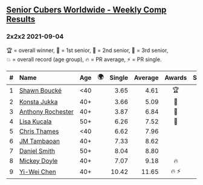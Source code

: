 <style>table {white-space: nowrap;}</style>
<link rel="stylesheet" type="text/css" href="/scw-comp/css/flags.css" />

## [Senior Cubers Worldwide - Weekly Comp Results](/scw-comp/results/)
### 2x2x2 2021-09-04

<span style="white-space: nowrap;">🏆 = overall winner</span>, <span style="white-space: nowrap;">🥇 = 1st senior</span>, <span style="white-space: nowrap;">🥈 = 2nd senior</span>, <span style="white-space: nowrap;">🥉 = 3rd senior</span>, <span style="white-space: nowrap;">💥 = overall record (age group)</span>, <span style="white-space: nowrap;">🔥 = PR average</span>, <span style="white-space: nowrap;">⚡ = PR single</span>.

| # | Name | Age | 🌍 | Single | Average | Awards | Solve 1 | Solve 2 | Solve 3 | Solve 4 | Solve 5 | Video |
| :--: | :-- | :--: | :--: | --: | --: | :--: | --: | --: | --: | --: | --: | :-- |
| 1 | [Shawn Boucké](../../persons/shawn_boucke/222.md) | <40 | <i class="flag flag-US" /> | 3.65 | 4.61 | 🏆 | 4.78 | 5.53 | 4.40 | 3.65 | 4.66 | [Desktop](https://www.facebook.com/events/208105634636421/permalink/208752121238439) / [Mobile](https://m.facebook.com/events/208105634636421?view=permalink&id=208752121238439) |
| 2 | [Konsta Jukka](../../persons/konsta_jukka/222.md) | 40+ | <i class="flag flag-FI" /> | 3.66 | 5.09 | 🥇 | 3.93 | 3.66 | 7.44 | 4.80 | 6.55 | [Desktop](https://www.facebook.com/events/208105634636421/permalink/216458953801089) / [Mobile](https://m.facebook.com/events/208105634636421?view=permalink&id=216458953801089) |
| 3 | [Anthony Rochester](../../persons/anthony_rochester/222.md) | 40+ | <i class="flag flag-AU" /> | 3.87 | 6.84 | 🥈 | 5.87 | 6.66 | 8.00 | 10.76 | 3.87 | [Desktop](https://www.facebook.com/events/208105634636421/permalink/211262440987407) / [Mobile](https://m.facebook.com/events/208105634636421?view=permalink&id=211262440987407) |
| 4 | [Lisa Kucala](../../persons/lisa_kucala/222.md) | 50+ | <i class="flag flag-US" /> | 6.26 | 7.52 | 🥉 | 7.77 | 9.22 | 6.26 | 6.80 | 7.99 | [Desktop](https://www.facebook.com/events/208105634636421/permalink/214745397305778) / [Mobile](https://m.facebook.com/events/208105634636421?view=permalink&id=214745397305778) |
| 5 | [Chris Thames](../../persons/chris_thames/222.md) | <40 | <i class="flag flag-US" /> | 6.62 | 7.96 |  | 7.33 | 7.48 | 6.62 | 9.27 | 9.08 | [Desktop](https://www.facebook.com/events/208105634636421/permalink/209762854470699) / [Mobile](https://m.facebook.com/events/208105634636421?view=permalink&id=209762854470699) |
| 6 | [JM Tambaoan](../../persons/jm_tambaoan/222.md) | 40+ | <i class="flag flag-PH" /> | 7.33 | 8.62 |  | 8.45 | 9.42 | 7.33 | 7.99 | 14.68 | [Desktop](https://www.facebook.com/events/208105634636421/permalink/216449993801985) / [Mobile](https://m.facebook.com/events/208105634636421?view=permalink&id=216449993801985) |
| 7 | [Daniel Smith](../../persons/daniel_smith/222.md) | 50+ | <i class="flag flag-US" /> | 8.04 | 8.80 |  | 8.04 | 11.15 | 9.03 | 9.22 | 8.15 | [Desktop](https://www.facebook.com/events/208105634636421/permalink/216685413778443) / [Mobile](https://m.facebook.com/events/208105634636421?view=permalink&id=216685413778443) |
| 8 | [Mickey Doyle](../../persons/mickey_doyle/222.md) | 40+ | <i class="flag flag-US" /> | 7.07 | 9.18 | 🔥 | 9.66 | 9.52 | 7.07 | 9.91 | 8.36 | [Desktop](https://www.facebook.com/events/208105634636421/permalink/216610640452587) / [Mobile](https://m.facebook.com/events/208105634636421?view=permalink&id=216610640452587) |
| 9 | [Yi-Wei Chen](../../persons/yi_wei_chen/222.md) | 40+ | <i class="flag flag-TW" /> | 10.42 | 11.65 | 🔥 ⚡ | 10.53 | 12.74 | 16.96 | 11.67 | 10.42 | [Desktop](https://www.facebook.com/events/208105634636421/permalink/211508407629477) / [Mobile](https://m.facebook.com/events/208105634636421?view=permalink&id=211508407629477) |

<!-- Global site tag (gtag.js) - Google Analytics -->
<script async src="https://www.googletagmanager.com/gtag/js?id=UA-86348435-3"></script>
<script>window.dataLayer = window.dataLayer || []; function gtag() {dataLayer.push(arguments);} gtag('js', new Date()); gtag('config', 'UA-86348435-3');</script>

